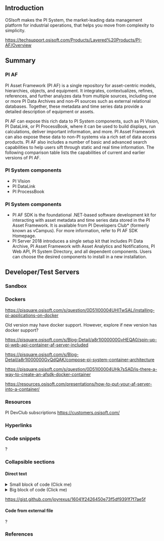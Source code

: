 ## Introduction

OSIsoft makes the PI System, the market-leading data management platform for industrial operations, that helps you move from complexity to simplicity.

https://techsupport.osisoft.com/Products/Layered%20Products/PI-AF/Overview


## Summary


### PI AF
PI Asset Framework (PI AF) is a single repository for asset-centric models, hierarchies, objects, and equipment. It integrates, contextualizes, refines, references, and further analyzes data from multiple sources, including one or more PI Data Archives and non-PI sources such as external relational databases. Together, these metadata and time series data provide a detailed description of equipment or assets.

PI AF can expose this rich data to PI System components, such as PI VIsion, PI DataLink, or PI ProcessBook, where it can be used to build displays, run calculations, deliver important information, and more. PI Asset Framework can also expose these data to non-PI systems via a rich set of data access products. PI AF also includes a number of basic and advanced search capabilities to help users sift through static and real time information. The following comparison table lists the capabilities of current and earlier versions of PI AF.

### PI System components

- PI VIsion
- PI DataLink
- PI ProcessBook

### PI System components

- PI AF SDK is the foundational .NET-based software development kit for interacting with asset metadata and time series data stored in the PI Asset Framework. It is available from PI Developers Club* (formerly known as vCampus). For more information, refer to PI AF SDK Homepage.
- PI Server 2018 introduces a single setup kit that includes PI Data Archive, PI Asset Framework with Asset Analytics and Notifications, PI Web API, PI System Directory, and all dependent components. Users can choose the desired components to install in a new installation.

## Developer/Test Servers

### Sandbox


### Dockers


https://pisquare.osisoft.com/s/question/0D51I00004UHlTwSAL/installing-pi-applications-on-docker


Old version may have docker support. However, explore if new version has docker support?

https://pisquare.osisoft.com/s/Blog-Detail/a8r1I000000GvHEQA0/spin-up-pi-web-api-container-af-server-included

https://pisquare.osisoft.com/s/Blog-Detail/a8r1I000000GvQdQAK/compose-pi-system-container-architecture

https://pisquare.osisoft.com/s/question/0D51I00004UHk7sSAD/is-there-a-way-to-create-an-afsdk-docker-container

https://resources.osisoft.com/presentations/how-to-put-your-af-server-into-a-container/

### Resources

PI DevClub subscriptions
https://customers.osisoft.com/

### Hyperlinks


### Code snippets

?


### Collapsible sections

#### Direct text

<details><summary>Small block of code (Click me)</summary>
<p>

#### yes, even hidden code blocks!

```python
print("hello world!")
```

</p>
</details>


<details><summary>Big block of code (Click me)</summary>
<p>
import { constants } from 'os'
import { createWriteStream, createReadStream } from 'fs'

// ... click to expand/collapse
;(async () => {
  const result = await new Promise((r, j) => {
    const input = process.env['INPUT'] || __filename
    const output = process.env['OUTPUT']
    const rs = createReadStream(input)
    const ws = output ? createWriteStream(output) : process.stdout
    rs.pipe(ws)
    rs.on('error', (err) => {
      if (err.errno === -constants.errno.ENOENT) {
        return j(`Cannot find file ${input}`)
      }
      return j(err)
    })
    rs.on('close', () => {
      r({ input, 'output': output })
    })
  })
  const res = {
    version: process.version,
    ...result,
  }
  console.log(res)
})()

</p>
</details>


https://gist.github.com/joyrexus/16041f2426450e73f5df9391f7f7ae5f

#### Code from external file

?

### References


